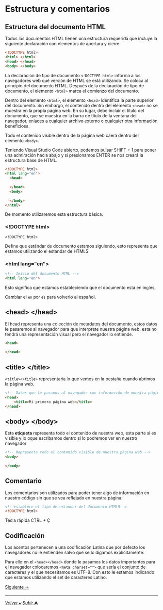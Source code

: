 # Estructura y comentarios

## Estructura del documento HTML

Todos los documentos HTML tienen una estructura requerida que incluye la siguiente declaración con elementos de apertura y cierre:

```html
<!DOCTYPE html>
<html> </html>
<head> </head>
<body> </body>

```

La declaración de tipo de documento ``<!DOCTYPE html>`` informa a los navegadores web qué versión de HTML se está utilizando. Se coloca al principio del documento HTML. Después de la declaración de tipo de documento, el elemento ``<html>`` marca el comienzo del documento.

Dentro del elemento `<html>`, el elemento `<head>` identifica la parte superior del documento. Sin embargo, el contenido dentro del elemento `<head>` no se muestra en la propia página web. En su lugar, debe incluir el título del documento, que se muestra en la barra de título de la ventana del navegador, enlaces a cualquier archivo externo o cualquier otra información beneficiosa.

Todo el contenido visible dentro de la página web caerá dentro del elemento ``<body>``.

Teniendo Visual Studio Code abierto, podemos pulsar SHIFT + 1 para poner una admiración hacia abajo y si presionamos ENTER se nos creará la estructura base de HTML.

~~~html
<!DOCTYPE html>
<html lang="en">
  <head>
    
  </head>
  <body>
      
  </body>
</html>
~~~

De momento utilizaremos esta estructura básica.

### \<!DOCTYPE html>

    <!DOCTYPE html>

Define que estándar de documento estamos siguiendo, esto representa que estamos utilizando el estándar de HTML5

### \<html lang="en">
~~~html
<!-- Inicio del documento HTML -->
<html lang="en">
~~~
Esto significa que estamos estableciendo que el documento está en ingles.

Cambiar el `en` por `es` para volverlo al español.

## \<head> \</head>
El head representa una colección de metadatos del documento, estos datos le pasaremos al navegador para que interprete nuestra página web, esta no tendrá una representación visual pero el navegador lo entiende.

~~~html
<head>
    
</head>
~~~

## \<title> \</title>

`<title></title>` representaría lo que vemos en la pestaña cuando abrimos la página web.

~~~html
<!-- Datos que le pasamos al navegador con información de nuestra página web. -->
<head>
    <title>Mi primera página web</title>    
</head>
~~~

## \<body> \</body>

Esta **etiqueta** representa todo el contenido de nuestra web, esta parte si es visible y lo oque escribamos dentro si lo podremos ver en nuestro navegador

~~~html
<!-- Representa todo el contenido visible de nuestra página web -->
<body>
    
</body>
~~~

## Comentario

Los comentarios son utilizados para poder tener algo de información en nuestro código sin que se vea reflejado en nuestra página.

~~~html
<!--establece el tipo de estandar del documento HTML5-->
<!DOCTYPE html>
~~~

Tecla rápida CTRL + Ç

## Codificación

Los acentos pertenecen a una codificación Latina que por defecto los navegadores no le entienden salvo que se lo digamos explícitamente.

Para ello en el `<head></head>` donde le pasamos los datos importantes para el navegador colocaremos `<meta charset="">` que sería el conjunto de caracteres y el que necesitamos es UTF-8. Con esto le estamos indicando que estamos utilizando el set de caracteres Latino.

[Siguiente **&#129042;**](/markdown/003_T%C3%ADtulos_P%C3%A1rrafos.md "Resumen")

---
[*Volver* **&ldca;**](/markdown/README.md "Ir a Readme") [*Subir* **&#11165;**](# "Ir al título")